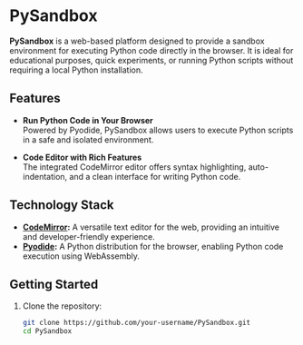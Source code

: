 # PySandbox

**PySandbox** is a web-based platform designed to provide a sandbox environment for executing Python code directly in the browser. It is ideal for educational purposes, quick experiments, or running Python scripts without requiring a local Python installation.

## Features

- **Run Python Code in Your Browser**  
  Powered by Pyodide, PySandbox allows users to execute Python scripts in a safe and isolated environment.
  
- **Code Editor with Rich Features**  
  The integrated CodeMirror editor offers syntax highlighting, auto-indentation, and a clean interface for writing Python code.

## Technology Stack

- **[CodeMirror](https://codemirror.net/):** A versatile text editor for the web, providing an intuitive and developer-friendly experience.
- **[Pyodide](https://pyodide.org/):** A Python distribution for the browser, enabling Python code execution using WebAssembly.

## Getting Started

1. Clone the repository:  
   ```bash
   git clone https://github.com/your-username/PySandbox.git
   cd PySandbox
